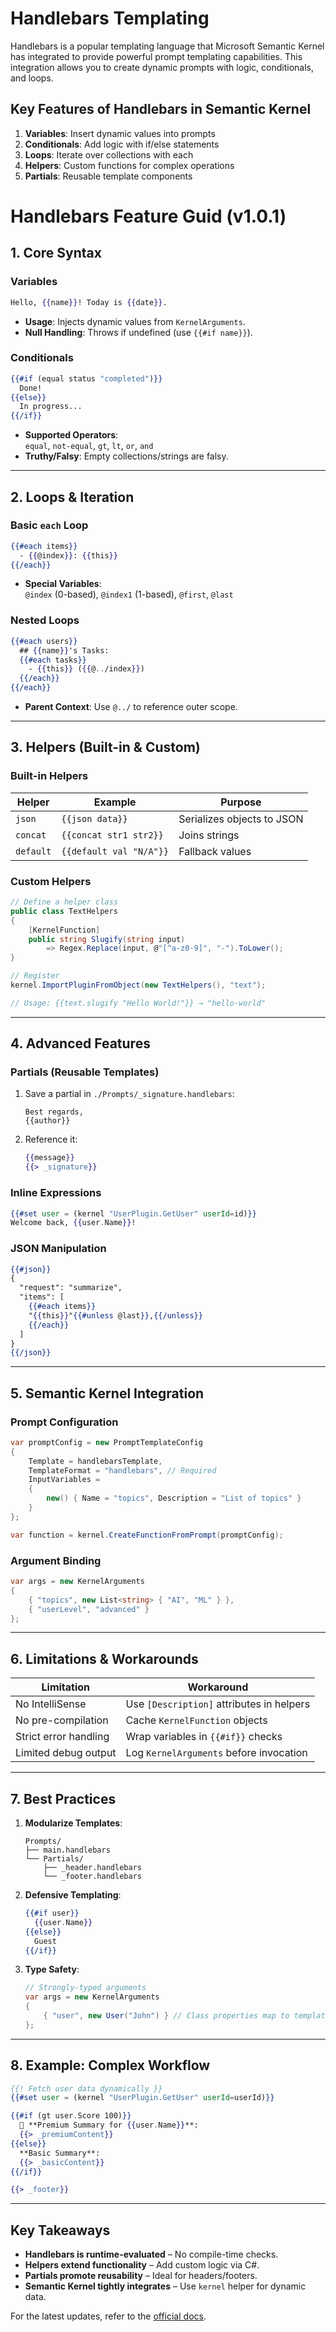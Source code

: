 ﻿# Handlebars Templating

Handlebars is a popular templating language that Microsoft Semantic Kernel has integrated 
to provide powerful prompt templating capabilities. This integration allows you to create 
dynamic prompts with logic, conditionals, and loops.

## Key Features of Handlebars in Semantic Kernel

1. **Variables**: Insert dynamic values into prompts
2. **Conditionals**: Add logic with if/else statements
3. **Loops**: Iterate over collections with each
4. **Helpers**: Custom functions for complex operations
5. **Partials**: Reusable template components



# Handlebars Feature Guid (v1.0.1)

## **1. Core Syntax**  
### **Variables**  
```handlebars
Hello, {{name}}! Today is {{date}}.
```
- **Usage**: Injects dynamic values from `KernelArguments`.  
- **Null Handling**: Throws if undefined (use `{{#if name}}`).  

### **Conditionals**  
```handlebars
{{#if (equal status "completed")}}
  Done!
{{else}}
  In progress...
{{/if}}
```
- **Supported Operators**:  
  `equal`, `not-equal`, `gt`, `lt`, `or`, `and`  
- **Truthy/Falsy**: Empty collections/strings are falsy.  

---

## **2. Loops & Iteration**  
### **Basic `each` Loop**  
```handlebars
{{#each items}}
  - {{@index}}: {{this}}
{{/each}}
```
- **Special Variables**:  
  `@index` (0-based), `@index1` (1-based), `@first`, `@last`  

### **Nested Loops**  
```handlebars
{{#each users}}
  ## {{name}}'s Tasks:
  {{#each tasks}}
    - {{this}} ({{@../index}})
  {{/each}}
{{/each}}
```
- **Parent Context**: Use `@../` to reference outer scope.  

---

## **3. Helpers (Built-in & Custom)**  
### **Built-in Helpers**  
| Helper | Example | Purpose |
|--------|---------|---------|
| `json` | `{{json data}}` | Serializes objects to JSON |
| `concat` | `{{concat str1 str2}}` | Joins strings |
| `default` | `{{default val "N/A"}}` | Fallback values |

### **Custom Helpers**  
```csharp
// Define a helper class
public class TextHelpers
{
    [KernelFunction]
    public string Slugify(string input) 
        => Regex.Replace(input, @"[^a-z0-9]", "-").ToLower();
}

// Register
kernel.ImportPluginFromObject(new TextHelpers(), "text");

// Usage: {{text.slugify "Hello World!"}} → "hello-world"
```

---

## **4. Advanced Features**  
### **Partials (Reusable Templates)**  
1. Save a partial in `./Prompts/_signature.handlebars`:  
   ```text
   Best regards,
   {{author}}
   ```
2. Reference it:  
   ```handlebars
   {{message}}
   {{> _signature}}
   ```

### **Inline Expressions**  
```handlebars
{{#set user = (kernel "UserPlugin.GetUser" userId=id)}}
Welcome back, {{user.Name}}!
```

### **JSON Manipulation**  
```handlebars
{{#json}}
{
  "request": "summarize",
  "items": [
    {{#each items}}
    "{{this}}"{{#unless @last}},{{/unless}}
    {{/each}}
  ]
}
{{/json}}
```

---

## **5. Semantic Kernel Integration**  
### **Prompt Configuration**  
```csharp
var promptConfig = new PromptTemplateConfig
{
    Template = handlebarsTemplate,
    TemplateFormat = "handlebars", // Required
    InputVariables = 
    {
        new() { Name = "topics", Description = "List of topics" }
    }
};

var function = kernel.CreateFunctionFromPrompt(promptConfig);
```

### **Argument Binding**  
```csharp
var args = new KernelArguments
{
    { "topics", new List<string> { "AI", "ML" } },
    { "userLevel", "advanced" }
};
```

---

## **6. Limitations & Workarounds**  
| Limitation | Workaround |
|------------|------------|
| No IntelliSense | Use `[Description]` attributes in helpers |
| No pre-compilation | Cache `KernelFunction` objects |
| Strict error handling | Wrap variables in `{{#if}}` checks |
| Limited debug output | Log `KernelArguments` before invocation |

---

## **7. Best Practices**  
1. **Modularize Templates**:  
   ```text
   Prompts/
   ├── main.handlebars
   └── Partials/
       ├── _header.handlebars
       └── _footer.handlebars
   ```

2. **Defensive Templating**:  
   ```handlebars
   {{#if user}}
     {{user.Name}}
   {{else}}
     Guest
   {{/if}}
   ```

3. **Type Safety**:  
   ```csharp
   // Strongly-typed arguments
   var args = new KernelArguments
   {
       { "user", new User("John") } // Class properties map to template vars
   };
   ```

---

## **8. Example: Complex Workflow**  
```handlebars
{{! Fetch user data dynamically }}
{{#set user = (kernel "UserPlugin.GetUser" userId=userId)}}

{{#if (gt user.Score 100)}}
  🎉 **Premium Summary for {{user.Name}}**:
  {{> _premiumContent}}
{{else}}
  **Basic Summary**:
  {{> _basicContent}}
{{/if}}

{{> _footer}}
```

---

## **Key Takeaways**  
- **Handlebars is runtime-evaluated** – No compile-time checks.  
- **Helpers extend functionality** – Add custom logic via C#.  
- **Partials promote reusability** – Ideal for headers/footers.  
- **Semantic Kernel tightly integrates** – Use `kernel` helper for dynamic data.  

For the latest updates, refer to the [official docs](https://learn.microsoft.com/en-us/semantic-kernel/prompts/handlebars-templates).